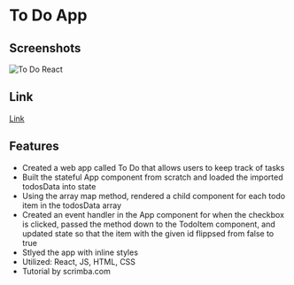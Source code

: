 # To Do App

## Screenshots
![To Do React](https://user-images.githubusercontent.com/55764020/87354281-ebdedd00-c523-11ea-94a7-076c835be71d.JPG)

## Link
[Link](https://robertlee12379.github.io/to_do_react/#/)

## Features

* Created a web app called To Do that allows users to keep track of tasks
* Built the stateful App component from scratch and loaded the imported todosData into state
* Using the array map method, rendered a child component for each todo item in the todosData array
* Created an event handler in the App component for when the checkbox is clicked, passed the method down to the TodoItem component, and updated state so that the item with the given id flippsed from false to true 
* Stlyed the app with inline styles 
* Utilized: React, JS, HTML, CSS
* Tutorial by scrimba.com 
